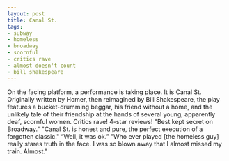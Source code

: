 ```yaml
---
layout: post
title: Canal St.
tags:
- subway
- homeless
- broadway
- scornful
- critics rave
- almost doesn't count
- bill shakespeare
---
```

On the facing platform, a performance is taking place. It is Canal St.
Originally written by Homer, then reimagined by Bill Shakespeare, the play features a bucket-drumming beggar, his friend without a home, and the unlikely tale of their friendship at the hands of several young, apparently deaf, scornful women.
Critics rave! 4-star reviews!
"Best kept secret on Broadway."
"Canal St. is honest and pure, the perfect execution of a forgotten classic."
“Well, it was ok.”
"Who ever played [the homeless guy] really stares truth in the face. I was so blown away that I almost missed my train. Almost."
